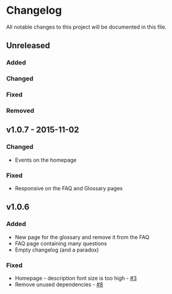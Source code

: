 # Changelog
All notable changes to this project will be documented in this file.

## Unreleased
### Added

### Changed

### Fixed

### Removed

## v1.0.7 - 2015-11-02
### Changed
- Events on the homepage

### Fixed
- Responsive on the FAQ and Glossary pages

## v1.0.6
### Added
- New page for the glossary and remove it from the FAQ
- FAQ page containing many questions
- Empty changelog (and a paradox)

### Fixed
- Homepage - description font size is too high - [#3](https://github.com/re7/front/issues/3)
- Remove unused dependencies - [#8](https://github.com/re7/front/issues/8)
